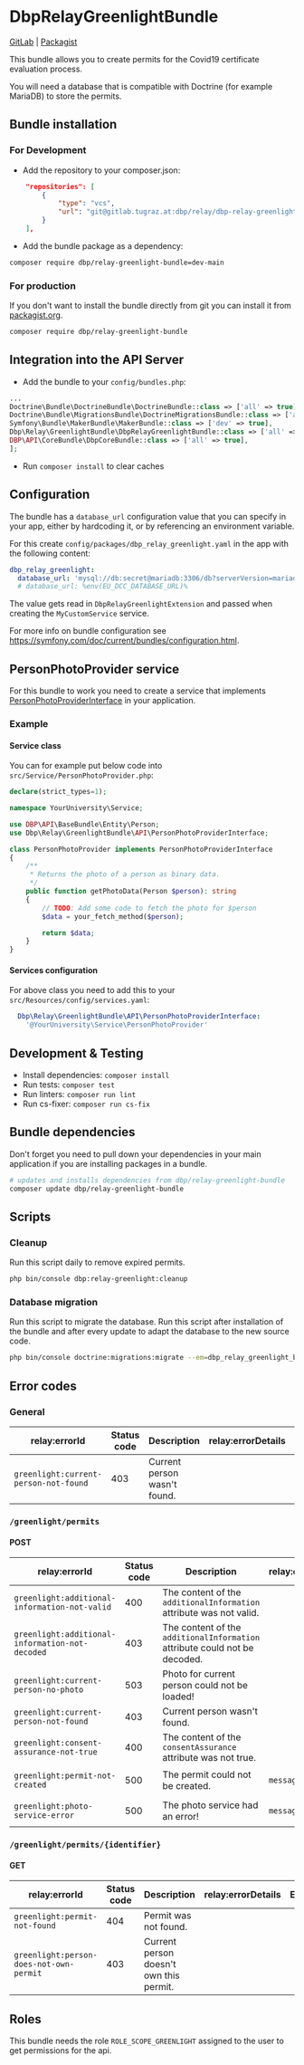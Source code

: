 # DbpRelayGreenlightBundle

[GitLab](https://gitlab.tugraz.at/dbp/greenlight/dbp-relay-greenlight-bundle) | [Packagist](https://packagist.org/packages/dbp/relay-greenlight-bundle)

This bundle allows you to create permits for the Covid19 certificate evaluation process.

You will need a database that is compatible with Doctrine (for example MariaDB) to store the permits.

## Bundle installation

### For Development

* Add the repository to your composer.json:

```json
    "repositories": [
        {
            "type": "vcs",
            "url": "git@gitlab.tugraz.at:dbp/relay/dbp-relay-greenlight-bundle.git"
        }
    ],
```

* Add the bundle package as a dependency:

```bash
composer require dbp/relay-greenlight-bundle=dev-main
```

### For production

If you don't want to install the bundle directly from git you can install it from
[packagist.org](https://packagist.org/packages/dbp/relay-greenlight-bundle).

```bash
composer require dbp/relay-greenlight-bundle
```

## Integration into the API Server

* Add the bundle to your `config/bundles.php`:

```php
...
Doctrine\Bundle\DoctrineBundle\DoctrineBundle::class => ['all' => true],
Doctrine\Bundle\MigrationsBundle\DoctrineMigrationsBundle::class => ['all' => true],
Symfony\Bundle\MakerBundle\MakerBundle::class => ['dev' => true],
Dbp\Relay\GreenlightBundle\DbpRelayGreenlightBundle::class => ['all' => true],
DBP\API\CoreBundle\DbpCoreBundle::class => ['all' => true],
];
```

* Run `composer install` to clear caches

## Configuration

The bundle has a `database_url` configuration value that you can specify in your
app, either by hardcoding it, or by referencing an environment variable.

For this create `config/packages/dbp_relay_greenlight.yaml` in the app with the following
content:

```yaml
dbp_relay_greenlight:
  database_url: 'mysql://db:secret@mariadb:3306/db?serverVersion=mariadb-10.3.30'
  # database_url: %env(EU_DCC_DATABASE_URL)%
```

The value gets read in `DbpRelayGreenlightExtension` and passed when creating the
`MyCustomService` service.

For more info on bundle configuration see <https://symfony.com/doc/current/bundles/configuration.html>.

## PersonPhotoProvider service

For this bundle to work you need to create a service that implements
[PersonPhotoProviderInterface](https://gitlab.tugraz.at/dbp/greenlight/dbp-relay-greenlight-bundle/-/blob/main/src/API/PersonPhotoProviderInterface.php)
in your application.

### Example

#### Service class

You can for example put below code into `src/Service/PersonPhotoProvider.php`:

```php
declare(strict_types=1);

namespace YourUniversity\Service;

use DBP\API\BaseBundle\Entity\Person;
use Dbp\Relay\GreenlightBundle\API\PersonPhotoProviderInterface;

class PersonPhotoProvider implements PersonPhotoProviderInterface
{
    /**
     * Returns the photo of a person as binary data.
     */
    public function getPhotoData(Person $person): string
    {
        // TODO: Add some code to fetch the photo for $person
        $data = your_fetch_method($person);

        return $data;
    }
}
```

#### Services configuration

For above class you need to add this to your `src/Resources/config/services.yaml`:

```yaml
  Dbp\Relay\GreenlightBundle\API\PersonPhotoProviderInterface:
    '@YourUniversity\Service\PersonPhotoProvider'
```

## Development & Testing

* Install dependencies: `composer install`
* Run tests: `composer test`
* Run linters: `composer run lint`
* Run cs-fixer: `composer run cs-fix`

## Bundle dependencies

Don't forget you need to pull down your dependencies in your main application if you are installing packages in a bundle.

```bash
# updates and installs dependencies from dbp/relay-greenlight-bundle
composer update dbp/relay-greenlight-bundle
```

## Scripts

### Cleanup

Run this script daily to remove expired permits.

```bash
php bin/console dbp:relay-greenlight:cleanup
```

### Database migration

Run this script to migrate the database. Run this script after installation of the bundle and
after every update to adapt the database to the new source code.

```bash
php bin/console doctrine:migrations:migrate --em=dbp_relay_greenlight_bundle
```

## Error codes

### General

| relay:errorId                         | Status code | Description                  | relay:errorDetails | Example |
| ------------------------------------- | ----------- | ---------------------------- | ------------------ | ------- |
| `greenlight:current-person-not-found` | 403         | Current person wasn't found. |                    |         |

### `/greenlight/permits`

#### POST

| relay:errorId                                   | Status code | Description                                                                | relay:errorDetails | Example                          |
| ----------------------------------------------- | ----------- | -------------------------------------------------------------------------- | ------------------ | -------------------------------- |
| `greenlight:additional-information-not-valid`   | 400         | The content of the `additionalInformation` attribute was not valid.        |                    |                                  |
| `greenlight:additional-information-not-decoded` | 403         | The content of the `additionalInformation` attribute could not be decoded. |                    |                                  |
| `greenlight:current-person-no-photo`            | 503         | Photo for current person could not be loaded!                              |                    |                                  |
| `greenlight:current-person-not-found`           | 403         | Current person wasn't found.                                               |                    |                                  |
| `greenlight:consent-assurance-not-true`         | 400         | The content of the `consentAssurance` attribute was not true.              |                    |                                  |
| `greenlight:permit-not-created`                 | 500         | The permit could not be created.                                           | `message`          | `['message' => 'Error message']` |
| `greenlight:photo-service-error`                | 500         | The photo service had an error!                                            | `message`          | `['message' => 'Error message']` |

### `/greenlight/permits/{identifier}`

#### GET

| relay:errorId                           | Status code | Description                             | relay:errorDetails | Example |
| --------------------------------------- | ----------- | --------------------------------------- | ------------------ | ------- |
| `greenlight:permit-not-found`           | 404         | Permit was not found.                   |                    |         |
| `greenlight:person-does-not-own-permit` | 403         | Current person doesn't own this permit. |                    |         |

## Roles

This bundle needs the role `ROLE_SCOPE_GREENLIGHT` assigned to the user to get permissions for the api.
